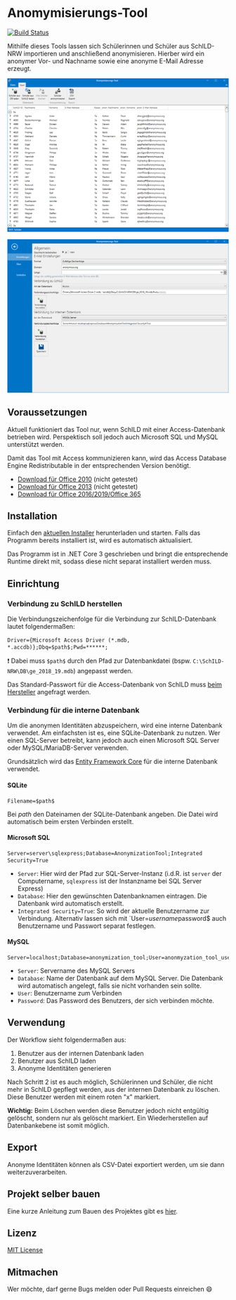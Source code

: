 # Anomymisierungs-Tool

[![Build Status](https://dev.azure.com/schulit/AnonymizationTool/_apis/build/status/SchulIT.anonymization-tool?branchName=master)](https://dev.azure.com/schulit/AnonymizationTool/_build/latest?definitionId=4&branchName=master)

Mithilfe dieses Tools lassen sich Schülerinnen und Schüler aus SchILD-NRW importieren und anschließend anonymisieren. Hierber wird ein anonymer Vor- und Nachname sowie eine anonyme E-Mail Adresse erzeugt. 

![](screenshots/overview.png)

![](screenshots/settings.png)

## Voraussetzungen

Aktuell funktioniert das Tool nur, wenn SchILD mit einer Access-Datenbank betrieben wird. Perspektisch soll jedoch auch Microsoft SQL und MySQL unterstützt werden.

Damit das Tool mit Access kommunizieren kann, wird das Access Database Engine Redistributable in der entsprechenden Version benötigt.

* [Download für Office 2010](https://www.microsoft.com/de-DE/download/details.aspx?id=13255) (nicht getestet)
* [Download für Office 2013](https://www.microsoft.com/en-us/download/details.aspx?id=39358) (nicht getestet)
* [Download für Office 2016/2019/Office 365](https://www.microsoft.com/en-us/download/details.aspx?id=54920)

## Installation

Einfach den [aktuellen Installer](https://github.com/SchulIT/anonymization-tool/releases) herunterladen und starten. Falls das Programm bereits installiert ist, wird es automatisch aktualisiert.

Das Programm ist in .NET Core 3 geschrieben und bringt die entsprechende Runtime direkt mit, sodass diese nicht separat installiert werden muss.

## Einrichtung

### Verbindung zu SchILD herstellen

Die Verbindungszeichenfolge für die Verbindung zur SchILD-Datenbank lautet folgendermaßen:

```
Driver={Microsoft Access Driver (*.mdb, *.accdb)};Dbq=$path$;Pwd=******;
```

❗ Dabei muss `$path$` durch den Pfad zur Datenbankdatei (bspw. `C:\SchILD-NRW\DB\ge_2018_19.mdb`) angepasst werden.

Das Standard-Passwort für die Access-Datenbank von SchILD muss [beim Hersteller](https://www.svws.nrw.de/) angefragt werden.

### Verbindung für die interne Datenbank

Um die anonymen Identitäten abzuspeichern, wird eine interne Datenbank verwendet. Am einfachsten ist es, eine SQLite-Datenbank zu nutzen. Wer einen SQL-Server betreibt, kann jedoch auch einen Microsoft SQL Server oder MySQL/MariaDB-Server verwenden.

Grundsätzlich wird das [Entity Framework Core](https://docs.microsoft.com/de-de/ef/core/) für die interne Datenbank verwendet. 

#### SQLite

```
Filename=$path$
```

Bei $path$ den Dateinamen der SQLite-Datenbank angeben. Die Datei wird automatisch beim ersten Verbinden erstellt.

#### Microsoft SQL

```
Server=server\sqlexpress;Database=AnonymizationTool;Integrated Security=True
```

* `Server`: Hier wird der Pfad zur SQL-Server-Instanz (i.d.R. ist `server` der Computername, `sqlexpress` ist der Instanzname bei SQL Server Express)
* `Database`: Hier den gewünschten Datenbanknamen eintragen. Die Datenbank wird automatisch erstellt.
* `Integrated Security=True`: So wird der aktuelle Benutzername zur Verbindung. Alternativ lassen sich mit `User=$username%; Password=$password$ auch Benutzername und Passwort separat festlegen.

#### MySQL

```
Server=localhost;Database=anonymization_tool;User=anonmyzation_tool_user;Password=your_secret_password;
```

* `Server`: Servername des MySQL Servers
* `Database`: Name der Datenbank auf dem MySQL Server. Die Datenbank wird automatisch angelegt, falls sie nicht vorhanden sein sollte.
* `User`: Benutzername zum Verbinden
* `Password`: Das Password des Benutzers, der sich verbinden möchte.

## Verwendung

Der Workflow sieht folgendermaßen aus:

1. Benutzer aus der internen Datenbank laden
2. Benutzer aus SchILD laden
3. Anonyme Identitäten generieren

Nach Schritt 2 ist es auch möglich, Schülerinnen und Schüler, die nicht mehr in SchILD gepflegt werden, aus der internen Datenbank zu löschen. Diese Benutzer werden mit einem roten "x" markiert. 

**Wichtig:** Beim Löschen werden diese Benutzer jedoch nicht entgültig gelöscht, sondern nur als gelöscht markiert. Ein Wiederherstellen auf Datenbankebene ist somit möglich.

## Export

Anonyme Identitäten können als CSV-Datei exportiert werden, um sie dann weiterzuverarbeiten. 

## Projekt selber bauen

Eine kurze Anleitung zum Bauen des Projektes gibt es [hier](BUILD.md).

## Lizenz

[MIT License](LICENSE.md)

## Mitmachen

Wer möchte, darf gerne Bugs melden oder Pull Requests einreichen :smile: